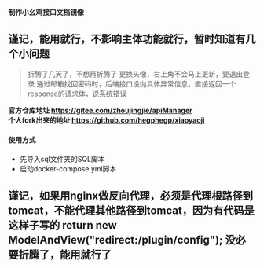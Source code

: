 #### 制作小幺鸡接口文档镜像

## 谨记，能用就行，不影响主体功能就行，暂时知道有几个小问题
> 折腾了几天了，不想再折腾了
> 更换头像，右上角不会马上更新，要退出登录
> 通过邮箱找回密码时，后端接口没抛具体异常信息，直接返回一个response的请求体，说系统错误

**官方仓库地址  https://gitee.com/zhoujingjie/apiManager**  
**个人fork出来的地址  https://github.com/hegphegp/xiaoyaoji**

#### 使用方式
* 先导入sql文件夹的SQL脚本
* 启动docker-compose.yml脚本

## 谨记，如果用nginx做反向代理，必须是代理根路径到tomcat，不能代理其他路径到tomcat，因为有代码是这样子写的 return new ModelAndView("redirect:/plugin/config"); 没必要折腾了，能用就行了

